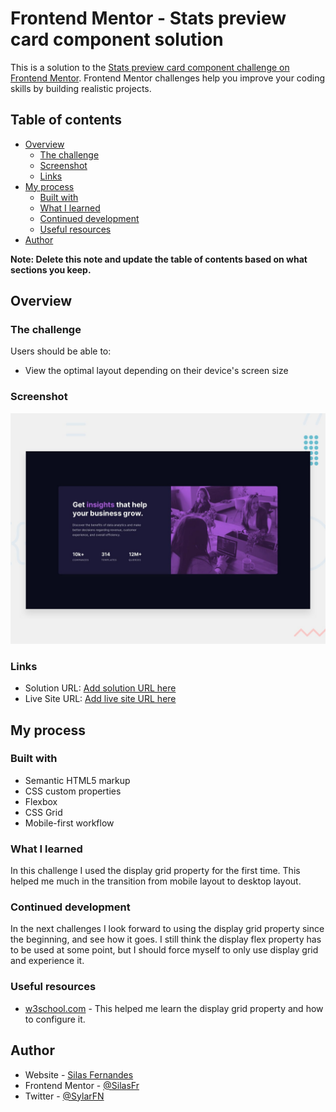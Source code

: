 # Frontend Mentor - Stats preview card component solution

This is a solution to the [Stats preview card component challenge on Frontend Mentor](https://www.frontendmentor.io/challenges/stats-preview-card-component-8JqbgoU62). Frontend Mentor challenges help you improve your coding skills by building realistic projects. 

## Table of contents

- [Overview](#overview)
  - [The challenge](#the-challenge)
  - [Screenshot](#screenshot)
  - [Links](#links)
- [My process](#my-process)
  - [Built with](#built-with)
  - [What I learned](#what-i-learned)
  - [Continued development](#continued-development)
  - [Useful resources](#useful-resources)
- [Author](#author)

**Note: Delete this note and update the table of contents based on what sections you keep.**

## Overview

### The challenge

Users should be able to:

- View the optimal layout depending on their device's screen size

### Screenshot

![Design preview for the Stats preview card component coding challenge](./design/desktop-preview.jpg)

### Links

- Solution URL: [Add solution URL here](https://github.com/SilasFr/stats-preview-card-component)
- Live Site URL: [Add live site URL here](https://silasfr.github.io/stats-preview-card-component/)

## My process

### Built with

- Semantic HTML5 markup
- CSS custom properties
- Flexbox
- CSS Grid
- Mobile-first workflow

### What I learned

In this challenge I used the display grid property for the first time. This helped me much in the transition from mobile layout to desktop layout. 

### Continued development

In the next challenges I look forward to using the display grid property since the beginning, and see how it goes. I still think the display flex property has to be used at some point, but I should force myself to only use display grid and experience it.

### Useful resources

- [w3school.com](https://www.w3schools.com/css/css_grid_container.asp) - This helped me learn the display grid property and how to configure it.

## Author

- Website - [Silas Fernandes](https://github.com/SilasFr)
- Frontend Mentor - [@SilasFr](https://www.frontendmentor.io/profile/SilasFr)
- Twitter - [@SylarFN](https://www.twitter.com/SylarFN)
